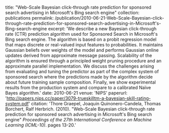 title: "Web-Scale Bayesian click-through rate prediction for sponsored search advertising in Microsoft's Bing search engine"
collection: publications
permalink: /publication/2010-06-21-Web-Scale-Bayesian-click-through-rate-prediction-for-sponsored-search-advertising-in-Microsoft's-Bing-search-engine
excerpt: 'We describe a new Bayesian click-through rate (CTR) prediction algorithm used for Sponsored Search in Microsoft's Bing search engine. The algorithm is based on a probit regression model that maps discrete or real-valued input features to probabilities. It maintains Gaussian beliefs over weights of the model and performs Gaussian online updates derived from approximate message passing. Scalability of the algorithm is ensured through a principled weight pruning procedure and an approximate parallel implementation. We discuss the challenges arising from evaluating and tuning the predictor as part of the complex system of sponsored search where the predictions made by the algorithm decide about future training sample composition. Finally, we show experimental results from the production system and compare to a calibrated Naïve Bayes algorithm.'
date: 2010-06-21
venue: 'NIPS'
paperurl: 'http://papers.nips.cc/paper/3079-trueskilltm-a-bayesian-skill-rating-system.pdf'
citation: 'Thore Graepel, Joaquin Quinonero-Candela, Thomas Borchert, Ralf Herbrich. (2010). &quot;Web-Scale Bayesian click-through rate prediction for sponsored search advertising in Microsoft's Bing search engine&quot; <i>Proceedings of the 27th International Conference on Machine Learning (ICML-10)</i>. pages 13-20.'
